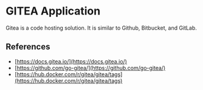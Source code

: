 # GITEA Application

Gitea is a code hosting solution. It is similar to Github, Bitbucket, and GitLab.

## References

* [https://docs.gitea.io/](https://docs.gitea.io/)
* [https://github.com/go-gitea/](https://github.com/go-gitea/)
* [https://hub.docker.com/r/gitea/gitea/tags](https://hub.docker.com/r/gitea/gitea/tags)